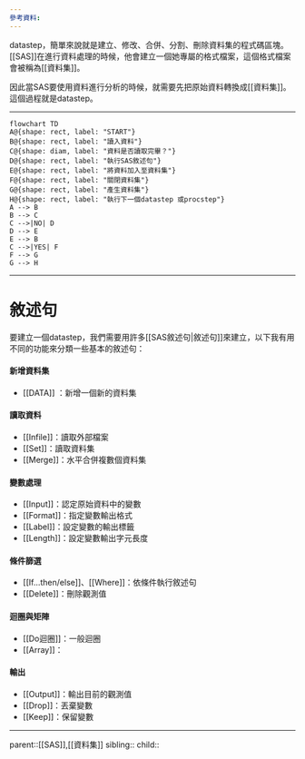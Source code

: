 ```yaml
---
參考資料:
---
```

datastep，簡單來說就是建立、修改、合併、分割、刪除資料集的程式碼區塊。[[SAS]]在進行資料處理的時候，他會建立一個她專屬的格式檔案，這個格式檔案會被稱為[[資料集]]。

因此當SAS要使用資料進行分析的時候，就需要先把原始資料轉換成[[資料集]]。這個過程就是datastep。
- - -
```mermaid
flowchart TD
A@{shape: rect, label: "START"}
B@{shape: rect, label: "讀入資料"}
C@{shape: diam, label: "資料是否讀取完畢？"}
D@{shape: rect, label: "執行SAS敘述句"}
E@{shape: rect, label: "將資料加入至資料集"}
F@{shape: rect, label: "關閉資料集"}
G@{shape: rect, label: "產生資料集"}
H@{shape: rect, label: "執行下一個datastep 或procstep"}
A --> B
B --> C
C -->|NO| D
D --> E
E --> B
C -->|YES| F
F --> G
G --> H
```
- - -
# 敘述句
要建立一個datastep，我們需要用許多[[SAS敘述句|敘述句]]來建立，以下我有用不同的功能來分類一些基本的敘述句：
#### 新增資料集
- [[DATA]] ：新增一個新的資料集
#### 讀取資料
- [[Infile]]：讀取外部檔案
- [[Set]]：讀取資料集
- [[Merge]]：水平合併複數個資料集
#### 變數處理
- [[Input]]：認定原始資料中的變數
- [[Format]]：指定變數輸出格式
- [[Label]]：設定變數的輸出標籤
- [[Length]]：設定變數輸出字元長度
#### 條件篩選
- [[If...then/else]]、[[Where]]：依條件執行敘述句
- [[Delete]]：刪除觀測值
#### 迴圈與矩陣
- [[Do迴圈]]：一般迴圈
- [[Array]]：
#### 輸出
- [[Output]]：輸出目前的觀測值
- [[Drop]]：丟棄變數
- [[Keep]]：保留變數
- - -
parent::[[SAS]],[[資料集]]
sibling::
child::